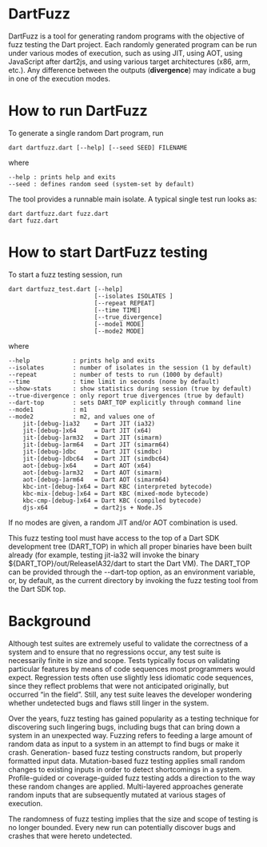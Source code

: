 DartFuzz
========

DartFuzz is a tool for generating random programs with the objective
of fuzz testing the Dart project. Each randomly generated program
can be run under various modes of execution, such as using JIT,
using AOT, using JavaScript after dart2js, and using various target
architectures (x86, arm, etc.). Any difference between the outputs
(**divergence**) may indicate a bug in one of the execution modes.

How to run DartFuzz
===================
To generate a single random Dart program, run

    dart dartfuzz.dart [--help] [--seed SEED] FILENAME

where

    --help : prints help and exits
    --seed : defines random seed (system-set by default)

The tool provides a runnable main isolate. A typical single
test run looks as:

    dart dartfuzz.dart fuzz.dart
    dart fuzz.dart

How to start DartFuzz testing
=============================
To start a fuzz testing session, run

    dart dartfuzz_test.dart [--help]
                            [--isolates ISOLATES ]
                            [--repeat REPEAT]
                            [--time TIME]
                            [--true_divergence]
                            [--mode1 MODE]
                            [--mode2 MODE]

where

    --help            : prints help and exits
    --isolates        : number of isolates in the session (1 by default)
    --repeat          : number of tests to run (1000 by default)
    --time            : time limit in seconds (none by default)
    --show-stats      : show statistics during session (true by default)
    --true-divergence : only report true divergences (true by default)
    --dart-top        : sets DART_TOP explicitly through command line
    --mode1           : m1
    --mode2           : m2, and values one of
        jit-[debug-]ia32    = Dart JIT (ia32)
        jit-[debug-]x64     = Dart JIT (x64)
        jit-[debug-]arm32   = Dart JIT (simarm)
        jit-[debug-]arm64   = Dart JIT (simarm64)
        jit-[debug-]dbc     = Dart JIT (simdbc)
        jit-[debug-]dbc64   = Dart JIT (simdbc64)
        aot-[debug-]x64     = Dart AOT (x64)
        aot-[debug-]arm32   = Dart AOT (simarm)
        aot-[debug-]arm64   = Dart AOT (simarm64)
        kbc-int-[debug-]x64 = Dart KBC (interpreted bytecode)
        kbc-mix-[debug-]x64 = Dart KBC (mixed-mode bytecode)
        kbc-cmp-[debug-]x64 = Dart KBC (compiled bytecode)
        djs-x64             = dart2js + Node.JS

If no modes are given, a random JIT and/or AOT combination is used.

This fuzz testing tool must have access to the top of a Dart SDK
development tree (DART_TOP) in which all proper binaries have been
built already (for example, testing jit-ia32 will invoke the binary
${DART_TOP}/out/ReleaseIA32/dart to start the Dart VM). The DART_TOP
can be provided through the --dart-top option, as an environment
variable, or, by default, as the current directory by invoking the
fuzz testing tool from the Dart SDK top.

Background
==========

Although test suites are extremely useful to validate the correctness of a
system and to ensure that no regressions occur, any test suite is necessarily
finite in size and scope. Tests typically focus on validating particular
features by means of code sequences most programmers would expect. Regression
tests often use slightly less idiomatic code sequences, since they reflect
problems that were not anticipated originally, but occurred “in the field”.
Still, any test suite leaves the developer wondering whether undetected bugs
and flaws still linger in the system.

Over the years, fuzz testing has gained popularity as a testing technique for
discovering such lingering bugs, including bugs that can bring down a system
in an unexpected way. Fuzzing refers to feeding a large amount of random data
as input to a system in an attempt to find bugs or make it crash. Generation-
based fuzz testing constructs random, but properly formatted input data.
Mutation-based fuzz testing applies small random changes to existing inputs
in order to detect shortcomings in a system. Profile-guided or coverage-guided
fuzz testing adds a direction to the way these random changes are applied.
Multi-layered approaches generate random inputs that are subsequently mutated
at various stages of execution.

The randomness of fuzz testing implies that the size and scope of testing is
no longer bounded. Every new run can potentially discover bugs and crashes
that were hereto undetected.
